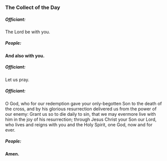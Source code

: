 ### The Collect of the Day
##### Officiant:
The Lord be with you.

##### **People:**
**And also with you.**

##### Officiant:
Let us pray.

##### Officiant:
O God, who for our redemption gave your only-begotten Son to the death of the cross, and by his glorious resurrection delivered us from the power of our enemy: Grant us so to die daily to sin, that we may evermore live with him in the joy of his resurrection; through Jesus Christ your Son our Lord, who lives and reigns with you and the Holy Spirit, one God, now and for ever.

##### People:
**Amen.**

